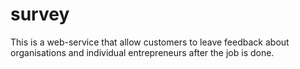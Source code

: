 # survey
This is a web-service that allow customers to leave feedback about organisations and individual entrepreneurs after the job is done.
